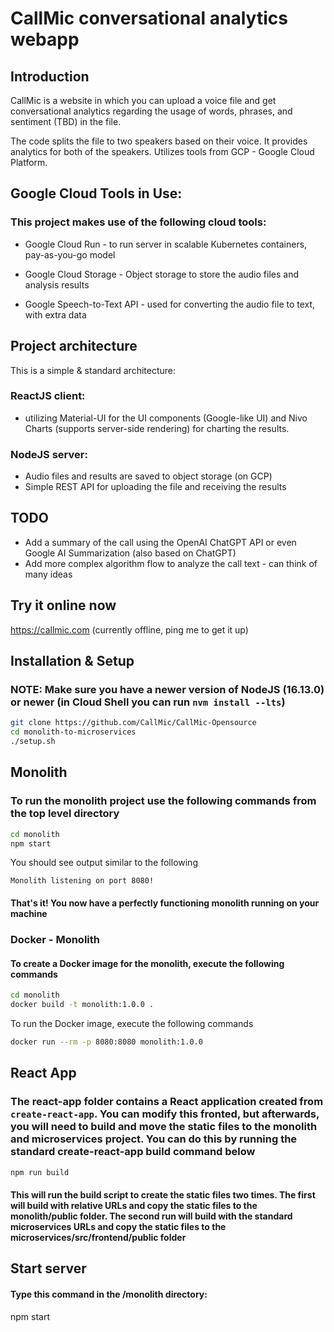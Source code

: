 # CallMic conversational analytics webapp

## Introduction

CallMic is a website in which you can upload a voice file and get conversational analytics regarding the usage of words, phrases, and sentiment (TBD) in the file. 

The code splits the file to two speakers based on their voice. It provides analytics for both of the speakers. Utilizes tools from GCP - Google Cloud Platform.

## Google Cloud Tools in Use:

### This project makes use of the following cloud tools:

- Google Cloud Run - to run server in scalable Kubernetes containers, pay-as-you-go model

- Google Cloud Storage - Object storage to store the audio files and analysis results

- Google Speech-to-Text API - used for converting the audio file to text, with extra data

## Project architecture

This is a simple & standard architecture:

### ReactJS client:
- utilizing Material-UI for the UI components (Google-like UI) and Nivo Charts (supports server-side rendering) for charting the results.
### NodeJS server:
- Audio files and results are saved to object storage (on GCP)
- Simple REST API for uploading the file and receiving the results

## TODO

- Add a summary of the call using the OpenAI ChatGPT API or even Google AI Summarization (also based on ChatGPT)
- Add more complex algorithm flow to analyze the call text - can think of many ideas

## Try it online now

https://callmic.com (currently offline, ping me to get it up)

## Installation & Setup

### **NOTE:** Make sure you have a newer version of NodeJS (16.13.0) or newer (in Cloud Shell you can run `nvm install --lts`)

```bash
git clone https://github.com/CallMic/CallMic-Opensource
cd monolith-to-microservices
./setup.sh
```

## Monolith

### To run the monolith project use the following commands from the top level directory

```bash
cd monolith
npm start
```

You should see output similar to the following

```text
Monolith listening on port 8080!
```

#### That's it! You now have a perfectly functioning monolith running on your machine

### Docker - Monolith

#### To create a Docker image for the monolith, execute the following commands

```bash
cd monolith
docker build -t monolith:1.0.0 .
```

To run the Docker image, execute the following commands

```bash
docker run --rm -p 8080:8080 monolith:1.0.0
```

## React App

### The react-app folder contains a React application created from `create-react-app`. You can modify this fronted, but afterwards, you will need to build and move the static files to the monolith and microservices project. You can do this by running the standard create-react-app build command below

```bash
npm run build
```

#### This will run the build script to create the static files two times. The first will build with relative URLs and copy the static files to the monolith/public folder. The second run will build with the standard microservices URLs and copy the static files to the microservices/src/frontend/public folder

## Start server

#### Type this command in the /monolith directory:

npm start
